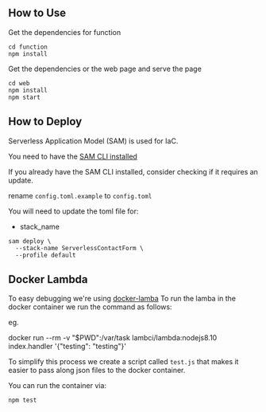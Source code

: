 ## How to Use

Get the dependencies for function

```
cd function
npm install
```

Get the dependencies or the web page and serve the page

```
cd web
npm install
npm start
```

## How to Deploy

Serverless Application Model (SAM) is used for IaC.

You need to have the [SAM CLI installed](https://docs.aws.amazon.com/serverless-application-model/latest/developerguide/serverless-sam-cli-install.html)

If you already have the SAM CLI installed, consider checking if it
requires an update.

rename `config.toml.example` to `config.toml`

You will need to update the toml file for:
- stack_name


```
sam deploy \
  --stack-name ServerlessContactForm \
  --profile default
```


## Docker Lambda

To easy debugging we're using [docker-lamba](https://github.com/lambci/docker-lambda)
To run the lamba in the docker container we run the command as follows:

eg.

docker run --rm -v "$PWD":/var/task lambci/lambda:nodejs8.10 index.handler '{"testing": "testing"}'

To simplify this process we create a script called `test.js` that makes
it easier to pass along json files to the docker container.

You can run the container via:

`npm test`

